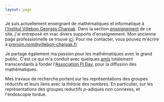 ```yaml
---
layout: page
---
```


Je suis actuellement enseignant de mathématiques et informatique à [l'Institut Villebon Georges Charpak](https://www.villebon-charpak.fr). Dans la section [enseignement](/ens/) de ce site, j'ai entreposé en vrac divers supports d'enseignement. Mon ancienne page professionnelle se trouve [ici](http://math.univ-bpclermont.fr/~cohen/index.html). Pour me contacter, vous pouvez m'écrire à prenom.nom@villebon-charpak.fr 

Je partage également ma passion pour les mathématiques avec le grand public. C'est ce qui m'a conduit avec quelques [amis](https://www.aiezzi.it) totalement transcendants à fonder l'[Association Pi Day](https://www.piday.fr), pour la diffusion des mathématiques.

Mes travaux de recherche portent sur les représentations des groupes réductifs et leurs liens avec la théorie des nombres. En particulier, sur les représentations des groupes reductifs $p$-adiques non connexes, et l'endoscopie tordue.


